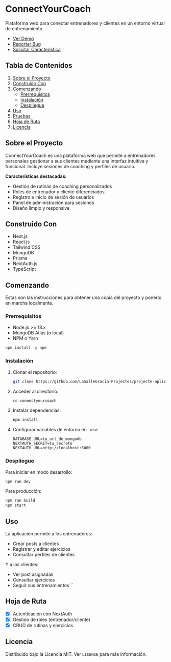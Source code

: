 <a name="readme-top"></a>

# ConnectYourCoach

Plataforma web para conectar entrenadores y clientes en un entorno virtual de entrenamiento.

- [Ver Demo](#)
- [Reportar Bug](#)
- [Solicitar Característica](#)

## Tabla de Contenidos

1. [Sobre el Proyecto](#sobre-el-proyecto)
2. [Construido Con](#construido-con)
3. [Comenzando](#comenzando)
   - [Prerrequisitos](#prerrequisitos)
   - [Instalación](#instalación)
   - [Despliegue](#despliegue)
4. [Uso](#uso)
5. [Pruebas](#pruebas)
6. [Hoja de Ruta](#hoja-de-ruta)
7. [Licencia](#licencia)

## Sobre el Proyecto

ConnectYourCoach es una plataforma web que permite a entrenadores personales gestionar a sus clientes mediante una interfaz intuitiva y funcional. Incluye sesiones de coaching y perfiles de usuario.

**Características destacadas:**

- Gestión de rutinas de coaching personalizados
- Roles de entrenador y cliente diferenciados
- Registro e inicio de sesión de usuarios
- Panel de administración para sesiones
- Diseño limpio y responsive

## Construido Con

- Next.js
- React.js
- Tailwind CSS
- MongoDB
- Prisma
- NextAuth.js
- TypeScript

## Comenzando

Estas son las instrucciones para obtener una copia del proyecto y ponerlo en marcha localmente.

### Prerrequisitos

- Node.js >= 18.x
- MongoDB Atlas (o local)
- NPM o Yarn

```bash
npm install -g npm
```

### Instalación

1. Clonar el repositorio:
   ```bash
   git clone https://github.com/LaSalleGracia-Projectes/projecte-aplicaci-nativa-g3jonyive
   ```
2. Acceder al directorio:
   ```bash
   cd connectyourcoach
   ```
3. Instalar dependencias:
   ```bash
   npm install
   ```
4. Configurar variables de entorno en `.env`:
   ```env
   DATABASE_URL=tu_url_de_mongodb
   NEXTAUTH_SECRET=tu_secreto
   NEXTAUTH_URL=http://localhost:3000
   ```

### Despliegue

Para iniciar en modo desarrollo:

```bash
npm run dev
```

Para producción:

```bash
npm run build
npm start
```

## Uso

La aplicación permite a los entrenadores:

- Crear posts a clientes
- Registrar y editar ejercicios
- Consultar perfiles de clientes

Y a los clientes:

- Ver post asignadas
- Consultar ejercicios
- Seguir sus entrenamientos
``

## Hoja de Ruta

- [x] Autenticación con NextAuth
- [x] Gestión de roles (entrenador/cliente)
- [x] CRUD de rutinas y ejercicios

## Licencia

Distribuido bajo la Licencia MIT. Ver `LICENSE` para más información.


